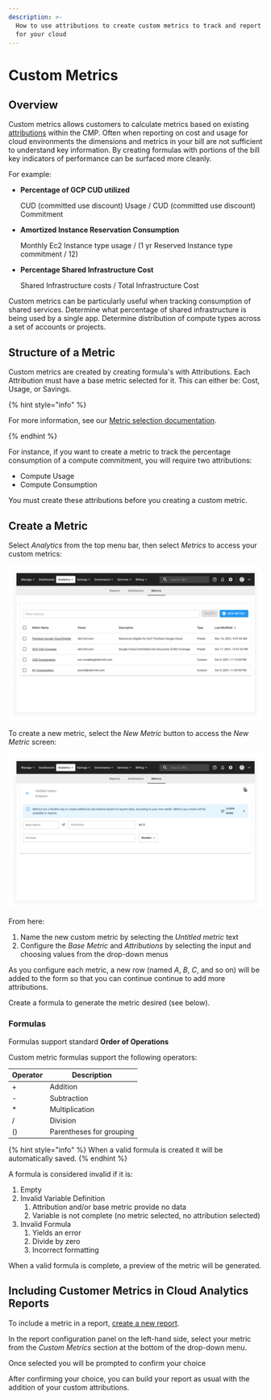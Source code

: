 ```yaml
---
description: >-
  How to use attributions to create custom metrics to track and report on KPIs
  for your cloud
---
```


# Custom Metrics

## Overview

Custom metrics allows customers to calculate metrics based on existing [attributions](attributing-cloud-spend.md) within the CMP. Often when reporting on cost and usage for cloud environments the dimensions and metrics in your bill are not sufficient to understand key information. By creating formulas with portions of the bill key indicators of performance can be surfaced more cleanly.

For example:

- **Percentage of GCP CUD utilized**

  CUD (committed use discount) Usage / CUD (committed use discount) Commitment

- **Amortized Instance Reservation Consumption**

  Monthly Ec2 Instance type usage / (1 yr Reserved Instance type commitment / 12)

- **Percentage Shared Infrastructure Cost**

  Shared Infrastructure costs / Total Infrastructure Cost

Custom metrics can be particularly useful when tracking consumption of shared services. Determine what percentage of shared infrastructure is being used by a single app. Determine distribution of compute types across a set of accounts or projects.

## Structure of a Metric

Custom metrics are created by creating formula's with Attributions. Each Attribution must have a base metric selected for it. This can either be: Cost, Usage, or Savings.

{% hint style="info" %}

For more information, see our [Metric selection documentation](editing-your-cloud-report.md#metrics).

{% endhint %}

For instance, if you want to create a metric to track the percentage consumption of a compute commitment, you will require two attributions:

- Compute Usage
- Compute Consumption

You must create these attributions before you creating a custom metric.

## Create a Metric

Select _Analytics_ from the top menu bar, then select _Metrics_ to access your custom metrics:

![A screenshot showing the Metrics screen](../.gitbook/assets/cmp-metrics-screen.png)

To create a new metric, select the _New Metric_ button to access the _New Metric_ screen:

![A screenshot showing the _New Metric_ screen](../.gitbook/assets/cmp-new-metric.png)

From here:

1. Name the new custom metric by selecting the _Untitled metric_ text
2. Configure the _Base Metric_ and _Attributions_ by selecting the input and choosing values from the drop-down menus

As you configure each metric, a new row (named _A_, _B_, _C_, and so on) will
be added to the form so that you can continue continue to add more
attributions.

Create a formula to generate the metric desired (see below).

### Formulas

Formulas support standard **Order of Operations**

Custom metric formulas support the following operators:

| Operator | Description              |
| -------- | ------------------------ |
| +        | Addition                 |
| -        | Subtraction              |
| \*       | Multiplication           |
| /        | Division                 |
| ()       | Parentheses for grouping |

{% hint style="info" %}
When a valid formula is created it will be automatically saved.
{% endhint %}

A formula is considered invalid if it is:

1. Empty
2. Invalid Variable Definition
   1. Attribution and/or base metric provide no data
   2. Variable is not complete (no metric selected, no attribution selected)
3. Invalid Formula
   1. Yields an error
   2. Divide by zero
   3. Incorrect formatting

When a valid formula is complete, a preview of the metric will be generated.

## Including Customer Metrics in Cloud Analytics Reports

To include a metric in a report, [create a new report](create-cloud-report/).

In the report configuration panel on the left-hand side, select your metric from the _Custom Metrics_ section at the bottom of the drop-down menu.

Once selected you will be prompted to confirm your choice

After confirming your choice, you can build your report as usual with the addition of your custom attributions.
